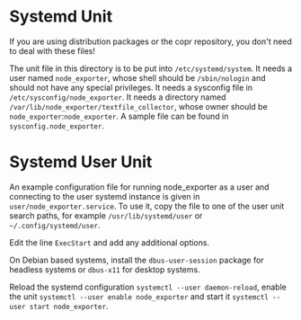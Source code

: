 # Systemd Unit

If you are using distribution packages or the copr repository, you don't need to deal with these files!

The unit file in this directory is to be put into `/etc/systemd/system`.
It needs a user named `node_exporter`, whose shell should be `/sbin/nologin` and should not have any special privileges.
It needs a sysconfig file in `/etc/sysconfig/node_exporter`.
It needs a directory named `/var/lib/node_exporter/textfile_collector`, whose owner should be `node_exporter`:`node_exporter`.
A sample file can be found in `sysconfig.node_exporter`.

# Systemd User Unit

An example configuration file for running node_exporter as a user and connecting to the user systemd instance is given in `user/node_exporter.service`. To use it, copy the file to one of the user unit search paths, for example `/usr/lib/systemd/user` or  `~/.config/systemd/user`.

Edit the line `ExecStart` and add any additional options.

On Debian based systems, install the `dbus-user-session` package for headless systems or `dbus-x11` for desktop systems.

Reload the systemd configuration `systemctl --user daemon-reload`, enable the unit `systemctl --user enable node_exporter` and start it `systemctl --user start node_exporter`.